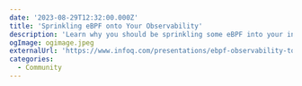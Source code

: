 ```yaml
---
date: '2023-08-29T12:32:00.000Z'
title: 'Sprinkling eBPF onto Your Observability'
description: 'Learn why you should be sprinkling some eBPF into your infrastructure, and how you can be confident in this'
ogImage: ogimage.jpeg
externalUrl: 'https://www.infoq.com/presentations/ebpf-observability-tooling/'
categories:
  - Community
---
```

